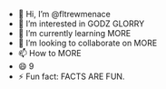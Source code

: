 - 👋 Hi, I’m @fltrewmenace
- 👀 I’m interested in GODZ GLORRY
- 🌱 I’m currently learning MORE
- 💞️ I’m looking to collaborate on MORE
- 📫 How to MORE
- 😄 9
- ⚡ Fun fact: FACTS ARE FUN.

<!---
fltrewmenace/fltrewmenace is a 🔥 special 🔥 repository because its `README.md` (this file) appears on your GitHub profile.
You can click the Preview link to take a look at your changes.
--->
